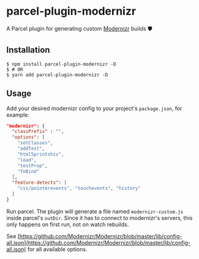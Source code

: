# parcel-plugin-modernizr
A Parcel plugin for generating custom [Modernizr](https://github.com/Modernizr/Modernizr) builds 🛡

## Installation
```shell
$ npm install parcel-plugin-modernizr -D
$ # OR
$ yarn add parcel-plugin-modernizr -D
```
## Usage
Add your desired modernizr config to your project's `package.json`, for example:

```json
"modernizr": {
  "classPrefix" : "",
  "options": [
    "setClasses",
    "addTest",
    "html5printshiv",
    "load",
    "testProp",
    "fnBind"
  ],
  "feature-detects": [
    "css/pointerevents", "touchevents", "history"
  ]
}
```
Run parcel. The plugin will generate a file named `modernizr-custom.js` inside parcel's `outDir`. Since it has to connect to modernizr's servers, this only happens on first run, not on watch rebuilds.

See [https://github.com/Modernizr/Modernizr/blob/master/lib/config-all.json](https://github.com/Modernizr/Modernizr/blob/master/lib/config-all.json) for all available options.
